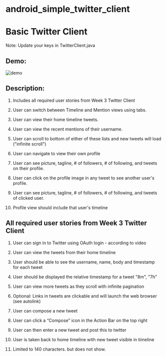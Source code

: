 android_simple_twitter_client
=============================
# Basic Twitter Client

Note: Update your keys in TwitterClient.java
 
## Demo:

![demo](screenshots/twitter_client_fragments.gif)

## Description:

1. Includes all required user stories from Week 3 Twitter Client

2. User can switch between Timeline and Mention views using tabs.

3. User can view their home timeline tweets.

4. User can view the recent mentions of their username.

5. User can scroll to bottom of either of these lists and new tweets will load ("infinite scroll")

6. User can navigate to view their own profile

7. User can see picture, tagline, # of followers, # of following, and tweets on their profile.

8. User can click on the profile image in any tweet to see another user's profile.

9. User can see picture, tagline, # of followers, # of following, and tweets of clicked user.

10. Profile view should include that user's timeline


## All required user stories from Week 3 Twitter Client

1. User can sign in to Twitter using OAuth login - according to video

2. User can view the tweets from their home timeline

3. User should be able to see the username, name, body and timestamp for each tweet

4. User should be displayed the relative timestamp for a tweet "8m", "7h"

5. User can view more tweets as they scroll with infinite pagination

6. Optional: Links in tweets are clickable and will launch the web browser (see autolink)

7. User can compose a new tweet

8. User can click a “Compose” icon in the Action Bar on the top right

9. User can then enter a new tweet and post this to twitter

10. User is taken back to home timeline with new tweet visible in timeline

11. Limited to 140 characters. but does not show.


